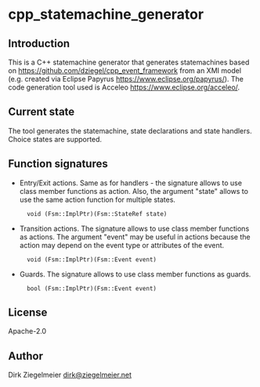# cpp_statemachine_generator

## Introduction

This is a C++ statemachine generator that generates statemachines based on <https://github.com/dziegel/cpp_event_framework>
from an XMI model (e.g. created via Eclipse Papyrus <https://www.eclipse.org/papyrus/>).
The code generation tool used is Acceleo <https://www.eclipse.org/acceleo/>.

## Current state

The tool generates the statemachine, state declarations and state handlers. Choice states are supported.

## Function signatures

- Entry/Exit actions. Same as for handlers - the signature allows to use class member functions
    as action. Also, the argument "state" allows to use the same action function for multiple states.

        void (Fsm::ImplPtr)(Fsm::StateRef state)

- Transition actions. The signature allows to use class member functions as actions.
    The argument "event" may be useful in actions because the action may depend on the event type or attributes
    of the event.

        void (Fsm::ImplPtr)(Fsm::Event event)

- Guards. The signature allows to use class member functions as guards.

        bool (Fsm::ImplPtr)(Fsm::Event event)

## License

Apache-2.0

## Author

Dirk Ziegelmeier <dirk@ziegelmeier.net>
